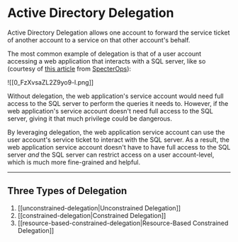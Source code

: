 # Active Directory Delegation

Active Directory Delegation allows one account to forward the service ticket of another account to a service on that other account's behalf.

The most common example of delegation is that of a user account accessing a web application that interacts with a SQL server, like so (courtesy of [this article](https://posts.specterops.io/kerberosity-killed-the-domain-an-offensive-kerberos-overview-eb04b1402c61) from [SpecterOps](https://specterops.io/)):

![[0_FzXvsaZL2Z9yo9-l.png]]

Without delegation, the web application's service account would need full access to the SQL server to perform the queries it needs to. However, if the web application's service account doesn't need full access to the SQL server, giving it that much privilege could be dangerous.

By leveraging delegation, the web application service account can use the user account's service ticket to interact with the SQL server. As a result, the web application service account doesn't have to have full access to the SQL server *and* the SQL server can restrict access on a user account-level, which is much more fine-grained and helpful.

---

## Three Types of Delegation

1. [[unconstrained-delegation|Unconstrained Delegation]]
2. [[constrained-delegation|Constrained Delegation]]
3. [[resource-based-constrained-delegation|Resource-Based Constrained Delegation]]

